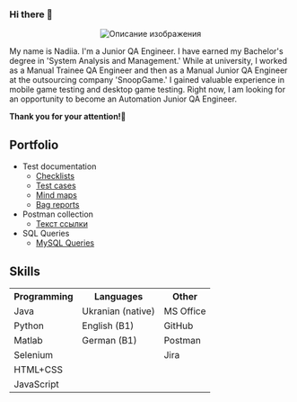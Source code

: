 ### Hi there 👋
<p align="center">
  <img src="https://www.siliconrepublic.com/wp-content/uploads/2015/05/QA-Tester-meme-02.jpg" alt="Описание изображения">
</p>

My name is Nadiia. I'm a Junior QA Engineer. I have earned my Bachelor's degree in 'System Analysis and Management.' While at university, I worked as a Manual Trainee QA Engineer and then as a Manual Junior QA Engineer at the outsourcing company 'SnoopGame.' I gained valuable experience in mobile game testing and desktop game testing. Right now, I am looking for an opportunity to become an Automation Junior QA Engineer. 

**Thank you for your attention!🙏**

## Portfolio
- Test documentation
  - [Checklists](https://www.example.com)
  - [Test cases](https://www.example.com)
  - [Mind maps](https://www.example.com)
  - [Bag reports](https://www.example.com)
- Postman collection
  - [Текст ссылки](https://www.example.com)
- SQL Queries
  - [MySQL Queries](https://github.com/perokero/sql-requests)

## Skills
<table>
    <tr>
        <th>Programming</th>
        <th>Languages</th>
        <th>Other</th>
    </tr>
    <tr>
        <td>Java</td>
        <td>Ukranian (native)</td>
        <td>MS Office</td>
    </tr>
    <tr>
        <td>Python</td>
        <td>English (B1)</td>
        <td>GitHub</td>
    </tr>
    <tr>
      <td>Matlab</td>
      <td>German (B1)</td>
      <td>Postman</td>
    </tr>
    <tr>
      <td>Selenium</td>
      <td></td>
      <td>Jira</td>
    </tr>
  <tr>
      <td>HTML+CSS</td>
      <td></td>
      <td></td>
    </tr>
  <tr>
    <td>JavaScript</td>
      <td></td>
      <td></td>
  </tr>
</table>




